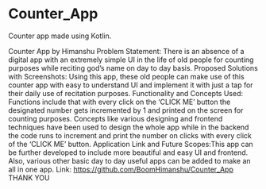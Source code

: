 # Counter_App
Counter app made using Kotlin.

Counter App by Himanshu
Problem Statement: There is an absence of a digital app with an extremely simple UI in the life of old people for counting purposes while reciting god’s name on day to day basis.
Proposed Solutions with Screenshots: Using this app, these old people can make use of this counter app with easy to understand UI and implement it with just a tap for their daily use of recitation purposes.
Functionality and Concepts Used: Functions include that with every click on the ‘CLICK ME’ button the designated number gets incremented by 1 and printed on the screen for counting purposes. Concepts like various designing and frontend techniques have been used to design the whole app while in the backend the code runs to increment and print the number on clicks with every click of the ‘CLICK ME’ button.
Application Link and Future Scopes:This app can be further developed to include more beautiful and easy UI and frontend. Also, various other basic day to day useful apps can be added to make an all in one app.
Link: https://github.com/BoomHimanshu/Counter_App
THANK YOU
